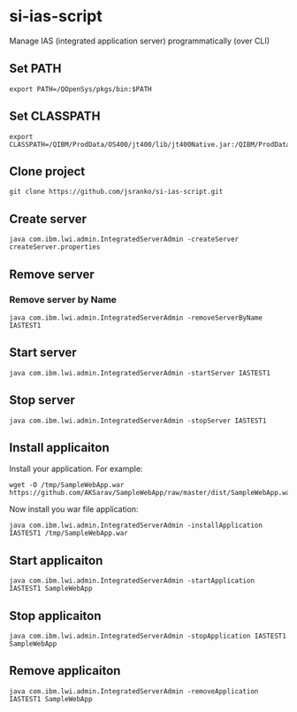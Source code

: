 # si-ias-script
Manage IAS (integrated application server) programmatically (over CLI)

## Set PATH
```
export PATH=/QOpenSys/pkgs/bin:$PATH
```

## Set CLASSPATH
```
export CLASSPATH=/QIBM/ProdData/OS400/jt400/lib/jt400Native.jar:/QIBM/ProdData/OS/OSGi/shared/lib/iasadmin.jar
```

## Clone project
```
git clone https://github.com/jsranko/si-ias-script.git
```

## Create server

```
java com.ibm.lwi.admin.IntegratedServerAdmin -createServer createServer.properties
```

## Remove server
### Remove server by Name
```
java com.ibm.lwi.admin.IntegratedServerAdmin -removeServerByName IASTEST1
```

## Start server

```
java com.ibm.lwi.admin.IntegratedServerAdmin -startServer IASTEST1
```

## Stop server

```
java com.ibm.lwi.admin.IntegratedServerAdmin -stopServer IASTEST1
```

## Install applicaiton
Install your application. For example:
```
wget -O /tmp/SampleWebApp.war https://github.com/AKSarav/SampleWebApp/raw/master/dist/SampleWebApp.war
```
Now install you war file application:
```
java com.ibm.lwi.admin.IntegratedServerAdmin -installApplication IASTEST1 /tmp/SampleWebApp.war
```

## Start applicaiton
```
java com.ibm.lwi.admin.IntegratedServerAdmin -startApplication IASTEST1 SampleWebApp
```

## Stop applicaiton
```
java com.ibm.lwi.admin.IntegratedServerAdmin -stopApplication IASTEST1 SampleWebApp
```

## Remove applicaiton
```
java com.ibm.lwi.admin.IntegratedServerAdmin -removeApplication IASTEST1 SampleWebApp
```
